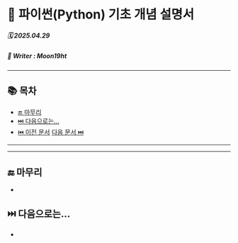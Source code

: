 # 🐍 파이썬(Python) 기초 개념 설명서

##### 🗓️ 2025.04.29
##### 📝 Writer : Moon19ht

---

## 📚 목차




- [🔚 마무리](#-마무리)
- [⏭️ 다음으로는...](#️-다음으로는)
- [⏮️ 이전 문서](./0428%20정리.md) [다음 문서 ⏭️](./0430%20정리.md)

---



---

## 🔚 마무리
- 

## ⏭️ 다음으로는...
- 
